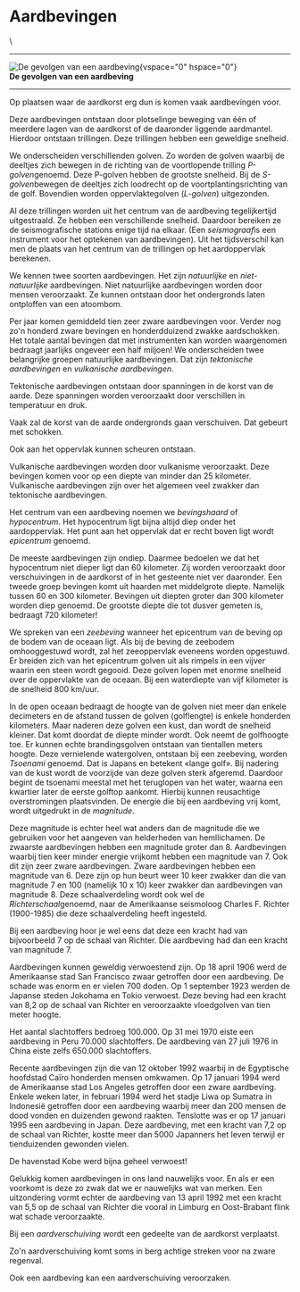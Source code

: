 # Aardbevingen

\

  -----------------------------------------------------------------------
  ![De gevolgen van een aardbeving](plaatjes/aardbeving.jpg){vspace="0"
  hspace="0"}\
  **De gevolgen van een aardbeving**

  -----------------------------------------------------------------------

Op plaatsen waar de aardkorst erg dun is komen vaak aardbevingen voor.

Deze aardbevingen ontstaan door plotselinge beweging van één of meerdere
lagen van de aardkorst of de daaronder liggende aardmantel. Hierdoor
ontstaan trillingen. Deze trillingen hebben een geweldige snelheid.

We onderscheiden verschillenden golven. Zo worden de golven waarbij de
deeltjes zich bewegen in de richting van de voortlopende trilling
*P-golven*genoemd. Deze P-golven hebben de grootste snelheid. Bij de
*S-golven*bewegen de deeltjes zich loodrecht op de
voortplantingsrichting van de golf. Bovendien worden oppervlaktegolven
(*L-golven*) uitgezonden.

Al deze trillingen worden uit het centrum van de aardbeving
tegelijkertijd uitgestraald. Ze hebben een verschillende snelheid.
Daardoor bereiken ze de seismografische stations enige tijd na elkaar.
(Een *seismograaf*is een instrument voor het optekenen van
aardbevingen). Uit het tijdsverschil kan men de plaats van het centrum
van de trillingen op het aardoppervlak berekenen.

We kennen twee soorten aardbevingen. Het zijn *natuurlijke* en
*niet-natuurlijke* aardbevingen. Niet natuurlijke aardbevingen worden
door mensen veroorzaakt. Ze kunnen ontstaan door het ondergronds laten
ontploffen van een atoombom.

Per jaar komen gemiddeld tien zeer zware aardbevingen voor. Verder nog
zo\'n honderd zware bevingen en honderdduizend zwakke aardschokken. Het
totale aantal bevingen dat met instrumenten kan worden waargenomen
bedraagt jaarlijks ongeveer een half miljoen! We onderscheiden twee
belangrijke groepen natuurlijke aardbevingen. Dat zijn *tektonische
aardbevingen* en *vulkanische aardbevingen*.

Tektonische aardbevingen ontstaan door spanningen in de korst van de
aarde. Deze spanningen worden veroorzaakt door verschillen in
temperatuur en druk.

Vaak zal de korst van de aarde ondergronds gaan verschuiven. Dat gebeurt
met schokken.

Ook aan het oppervlak kunnen scheuren ontstaan.

Vulkanische aardbevingen worden door vulkanisme veroorzaakt. Deze
bevingen komen voor op een diepte van minder dan 25 kilometer.
Vulkanische aardbevingen zijn over het algemeen veel zwakker dan
tektonische aardbevingen.

Het centrum van een aardbeving noemen we *bevingshaard* of
*hypocentrum*. Het hypocentrum ligt bijna altijd diep onder het
aardoppervlak. Het punt aan het oppervlak dat er recht boven ligt wordt
*epicentrum* genoemd.

De meeste aardbevingen zijn ondiep. Daarmee bedoelen we dat het
hypocentrum niet dieper ligt dan 60 kilometer. Zij worden veroorzaakt
door verschuivingen in de aardkorst of in het gesteente niet ver
daaronder. Een tweede groep bevingen komt uit haarden met middelgrote
diepte. Namelijk tussen 60 en 300 kilometer. Bevingen uit diepten groter
dan 300 kilometer worden diep genoemd. De grootste diepte die tot dusver
gemeten is, bedraagt 720 kilometer!

We spreken van een *zeebeving* wanneer het epicentrum van de beving op
de bodem van de oceaan ligt. Als bij de beving de zeebodem omhooggestuwd
wordt, zal het zeeoppervlak eveneens worden opgestuwd. Er breiden zich
van het epicentrum golven uit als rimpels in een vijver waarin een steen
wordt gegooid. Deze golven lopen met enorme snelheid over de oppervlakte
van de oceaan. Bij een waterdiepte van vijf kilometer is de snelheid 800
km/uur.

In de open oceaan bedraagt de hoogte van de golven niet meer dan enkele
decimeters en de afstand tussen de golven (golflengte) is enkele
honderden kilometers. Maar naderen deze golven een kust, dan wordt de
snelheid kleiner. Dat komt doordat de diepte minder wordt. Ook neemt de
golfhoogte toe. Er kunnen echte brandingsgolven ontstaan van tientallen
meters hoogte. Deze vernielende watergolven, ontstaan bij een zeebeving,
worden *Tsoenami* genoemd. Dat is Japans en betekent «lange golf». Bij
nadering van de kust wordt de voorzijde van deze golven sterk afgeremd.
Daardoor begint de tsoenami meestal met het teruglopen van het water,
waarna een kwartier later de eerste golftop aankomt. Hierbij kunnen
reusachtige overstromingen plaatsvinden. De energie die bij een
aardbeving vrij komt, wordt uitgedrukt in de *magnitude*.

Deze magnitude is echter heel wat anders dan de magnitude die we
gebruiken voor het aangeven van helderheden van hemllichamen. De
zwaarste aardbevingen hebben een magnitude groter dan 8. Aardbevingen
waarbij tien keer minder energie vrijkomt hebben een magnitude van 7.
Ook dit zijn zeer zware aardbevingen. Zware aardbevingen hebben een
magnitude van 6. Deze zijn op hun beurt weer 10 keer zwakker dan die van
magnitude 7 en 100 (namelijk 10 x 10) keer zwakker dan aardbevingen van
magnitude 8. Deze schaalverdeling wordt ook wel de
*Richterschaal*genoemd, naar de Amerikaanse seismoloog Charles F.
Richter (1900-1985) die deze schaalverdeling heeft ingesteld.

Bij een aardbeving hoor je wel eens dat deze een kracht had van
bijvoorbeeld 7 op de schaal van Richter. Die aardbeving had dan een
kracht van magnitude 7.

Aardbevingen kunnen geweldig verwoestend zijn. Op 18 april 1906 werd de
Amerikaanse stad San Francisco zwaar getroffen door een aardbeving. De
schade was enorm en er vielen 700 doden. Op 1 september 1923 werden de
Japanse steden Jokohama en Tokio verwoest. Deze beving had een kracht
van 8,2 op de schaal van Richter en veroorzaakte vloedgolven van tien
meter hoogte.

Het aantal slachtoffers bedroeg 100.000. Op 31 mei 1970 eiste een
aardbeving in Peru 70.000 slachtoffers. De aardbeving van 27 juli 1976
in China eiste zelfs 650.000 slachtoffers.

Recente aardbevingen zijn die van 12 oktober 1992 waarbij in de
Egyptische hoofdstad Caïro honderden mensen omkwamen. Op 17 januari 1994
werd de Amerikaanse stad Los Angeles getroffen door een zware
aardbeving. Enkele weken later, in februari 1994 werd het stadje Liwa op
Sumatra in Indonesië getroffen door een aardbeving waarbij meer dan 200
mensen de dood vonden en duizenden gewond raakten. Tenslotte was er op
17 januari 1995 een aardbeving in Japan. Deze aardbeving, met een kracht
van 7,2 op de schaal van Richter, kostte meer dan 5000 Japanners het
leven terwijl er tienduizenden gewonden vielen.

De havenstad Kobe werd bijna geheel verwoest!

Gelukkig komen aardbevingen in ons land nauwelijks voor. En als er een
voorkomt is deze zo zwak dat we er nauwelijks wat van merken. Een
uitzondering vormt echter de aardbeving van 13 april 1992 met een kracht
van 5,5 op de schaal van Richter die vooral in Limburg en Oost-Brabant
flink wat schade veroorzaakte.

Bij een *aardverschuiving* wordt een gedeelte van de aardkorst
verplaatst.

Zo\'n aardverschuiving komt soms in berg achtige streken voor na zware
regenval.

Ook een aardbeving kan een aardverschuiving veroorzaken.

